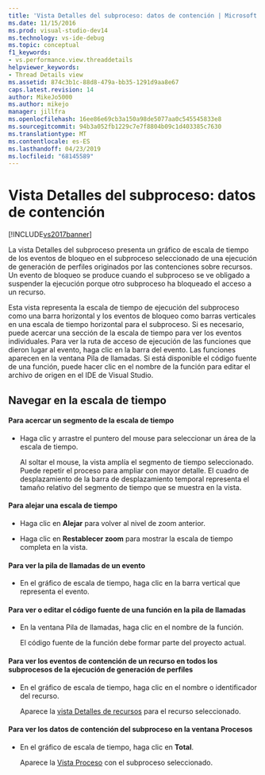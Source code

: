 ```yaml
---
title: 'Vista Detalles del subproceso: datos de contención | Microsoft Docs'
ms.date: 11/15/2016
ms.prod: visual-studio-dev14
ms.technology: vs-ide-debug
ms.topic: conceptual
f1_keywords:
- vs.performance.view.threaddetails
helpviewer_keywords:
- Thread Details view
ms.assetid: 874c3b1c-88d8-479a-bb35-1291d9aa8e67
caps.latest.revision: 14
author: MikeJo5000
ms.author: mikejo
manager: jillfra
ms.openlocfilehash: 16ee86e69cb3a150a98de5077aa0c545545833e8
ms.sourcegitcommit: 94b3a052fb1229c7e7f8804b09c1d403385c7630
ms.translationtype: MT
ms.contentlocale: es-ES
ms.lasthandoff: 04/23/2019
ms.locfileid: "68145589"
---
```

# <a name="thread-details-view---contention-data"></a>Vista Detalles del subproceso: datos de contención
[!INCLUDE[vs2017banner](../includes/vs2017banner.md)]

La vista Detalles del subproceso presenta un gráfico de escala de tiempo de los eventos de bloqueo en el subproceso seleccionado de una ejecución de generación de perfiles originados por las contenciones sobre recursos. Un evento de bloqueo se produce cuando el subproceso se ve obligado a suspender la ejecución porque otro subproceso ha bloqueado el acceso a un recurso.  
  
 Esta vista representa la escala de tiempo de ejecución del subproceso como una barra horizontal y los eventos de bloqueo como barras verticales en una escala de tiempo horizontal para el subproceso. Si es necesario, puede acercar una sección de la escala de tiempo para ver los eventos individuales. Para ver la ruta de acceso de ejecución de las funciones que dieron lugar al evento, haga clic en la barra del evento. Las funciones aparecen en la ventana Pila de llamadas. Si está disponible el código fuente de una función, puede hacer clic en el nombre de la función para editar el archivo de origen en el IDE de Visual Studio.  
  
## <a name="navigating-the-timeline"></a>Navegar en la escala de tiempo  
  
#### <a name="to-zoom-in-on-a-timeline-segment"></a>Para acercar un segmento de la escala de tiempo  
  
- Haga clic y arrastre el puntero del mouse para seleccionar un área de la escala de tiempo.  
  
     Al soltar el mouse, la vista amplía el segmento de tiempo seleccionado. Puede repetir el proceso para ampliar con mayor detalle. El cuadro de desplazamiento de la barra de desplazamiento temporal representa el tamaño relativo del segmento de tiempo que se muestra en la vista.  
  
#### <a name="to-zoom-out-on-a-timeline"></a>Para alejar una escala de tiempo  
  
- Haga clic en **Alejar** para volver al nivel de zoom anterior.  
  
- Haga clic en **Restablecer zoom** para mostrar la escala de tiempo completa en la vista.  
  
#### <a name="to-view-the-call-stack-of-an-event"></a>Para ver la pila de llamadas de un evento  
  
- En el gráfico de escala de tiempo, haga clic en la barra vertical que representa el evento.  
  
#### <a name="to-view-or-edit-the-source-code-of-a-function-in-the-call-stack"></a>Para ver o editar el código fuente de una función en la pila de llamadas  
  
- En la ventana Pila de llamadas, haga clic en el nombre de la función.  
  
  El código fuente de la función debe formar parte del proyecto actual.  
  
#### <a name="to-view-the-contention-events-of-a-resource-in-all-threads-in-the-profiling-run"></a>Para ver los eventos de contención de un recurso en todos los subprocesos de la ejecución de generación de perfiles  
  
- En el gráfico de escala de tiempo, haga clic en el nombre o identificador del recurso.  
  
     Aparece la [vista Detalles de recursos](../profiling/resource-details-view-contention-data.md) para el recurso seleccionado.  
  
#### <a name="to-view-the-thread-contention-data-in-the-processes-window"></a>Para ver los datos de contención del subproceso en la ventana Procesos  
  
- En el gráfico de escala de tiempo, haga clic en **Total**.  
  
     Aparece la [Vista Proceso](../profiling/process-view-contention-data.md) con el subproceso seleccionado.

